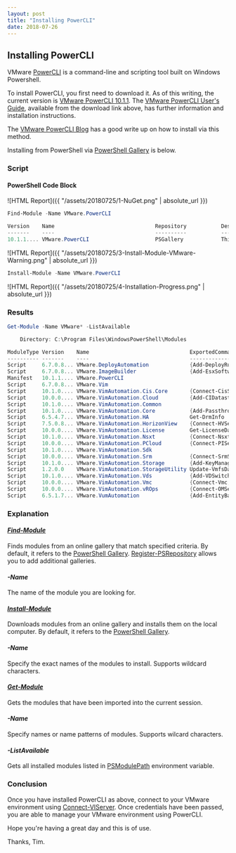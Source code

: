 ```yaml
---
layout: post
title: "Installing PowerCLI"
date: 2018-07-26
---
```

## Installing PowerCLI
VMware [PowerCLI](https://www.vmware.com/support/developer/PowerCLI/) is a command-line and scripting tool built on Windows Powershell.

To install PowerCLI, you first need to download it. As of this writing, the current version is [VMware PowerCLI 10.1.1](https://code.vmware.com/web/dp/tool/vmware-powercli/10.1.1).
The [VMware PowerCLI User's Guide](https://vdc-download.vmware.com/vmwb-repository/dcr-public/76e07a15-f457-47a0-a16c-0db7bd31bda8/9d37ff69-25de-45d9-80c1-16a1f429b86e/vmware-powercli-1011-user-guide.pdf), available from the download link above, has further information and installation instructions.

The [VMware PowerCLI Blog](https://blogs.vmware.com/PowerCLI/2017/04/powercli-install-process-powershell-gallery.html) has a good write up on how to install via this method. 

Installing from PowerShell via [PowerShell Gallery](https://www.powershellgallery.com/) is below.

### Script
#### PowerShell Code Block

![HTML Report]({{ "/assets/20180725/1-NuGet.png" | absolute_url }})
```PowerShell
Find-Module -Name VMware.PowerCLI

Version    Name                                Repository           Description
-------    ----                                ----------           -----------
10.1.1.... VMware.PowerCLI                     PSGallery            This Windows PowerShell module contains VMware.PowerCLI 
```
![HTML Report]({{ "/assets/20180725/3-Install-Module-VMware-Warning.png" | absolute_url }})
```PowerShell
Install-Module -Name VMware.PowerCLI
```
![HTML Report]({{ "/assets/20180725/4-Installation-Progress.png" | absolute_url }})


### Results
```PowerShell
Get-Module -Name VMware* -ListAvailable

    Directory: C:\Program Files\WindowsPowerShell\Modules

ModuleType Version    Name                                ExportedCommands                               
---------- -------    ----                                ----------------                                    
Script     6.7.0.8... VMware.DeployAutomation             {Add-DeployRule, Add-ProxyServer, Add-ScriptBundle, Copy-DeployRule...}       
Script     6.7.0.8... VMware.ImageBuilder                 {Add-EsxSoftwareDepot, Add-EsxSoftwarePackage, Compare-EsxImageProfile, Export-EsxImageProfile...}                  
Manifest   10.1.1.... VMware.PowerCLI                                                                                                   
Script     6.7.0.8... VMware.Vim
Script     10.1.0.... VMware.VimAutomation.Cis.Core       {Connect-CisServer, Disconnect-CisServer, Get-CisService}
Script     10.0.0.... VMware.VimAutomation.Cloud          {Add-CIDatastore, Connect-CIServer, Disconnect-CIServer, Get-Catalog...}
Script     10.1.0.... VMware.VimAutomation.Common
Script     10.1.0.... VMware.VimAutomation.Core           {Add-PassthroughDevice, Add-VirtualSwitchPhysicalNetworkAdapter, Add-VMHost, Add-VMHostNtpServer...}
Script     6.5.4.7... VMware.VimAutomation.HA             Get-DrmInfo
Script     7.5.0.8... VMware.VimAutomation.HorizonView    {Connect-HVServer, Disconnect-HVServer}
Script     10.0.0.... VMware.VimAutomation.License        Get-LicenseDataManager
Script     10.1.0.... VMware.VimAutomation.Nsxt           {Connect-NsxtServer, Disconnect-NsxtServer, Get-NsxtService}
Script     10.0.0.... VMware.VimAutomation.PCloud         {Connect-PIServer, Disconnect-PIServer, Get-PIComputeInstance, Get-PIDatacenter}
Script     10.1.0.... VMware.VimAutomation.Sdk
Script     10.0.0.... VMware.VimAutomation.Srm            {Connect-SrmServer, Disconnect-SrmServer}
Script     10.1.0.... VMware.VimAutomation.Storage        {Add-KeyManagementServer, Copy-VDisk, Export-SpbmStoragePolicy, Get-KeyManagementServer...}                         
Script     1.2.0.0    VMware.VimAutomation.StorageUtility Update-VmfsDatastore
Script     10.1.0.... VMware.VimAutomation.Vds            {Add-VDSwitchPhysicalNetworkAdapter, Add-VDSwitchVMHost, Export-VDPortGroup, Export-VDSwitch...}
Script     10.0.0.... VMware.VimAutomation.Vmc            {Connect-Vmc, Disconnect-Vmc, Get-VmcService, Connect-VmcServer...}
Script     10.0.0.... VMware.VimAutomation.vROps          {Connect-OMServer, Disconnect-OMServer, Get-OMAlert, Get-OMAlertDefinition...}
Script     6.5.1.7... VMware.VumAutomation                {Add-EntityBaseline, Copy-Patch, Get-Baseline, Get-Compliance...}
```

### Explanation

#### *[Find-Module](https://docs.microsoft.com/en-us/powershell/module/powershellget/find-module?view=powershell-6)*
Finds modules from an online gallery that match specified criteria. By default, it refers to the [PowerShell Gallery](https://www.powershellgallery.com/). [Register-PSRepository](https://docs.microsoft.com/en-us/powershell/module/powershellget/register-psrepository?view=powershell-6) allows you to add additional galleries.
#### *-Name*
The name of the module you are looking for.

#### *[Install-Module](https://docs.microsoft.com/en-us/powershell/module/powershellget/install-module?view=powershell-6)*
Downloads modules from an online gallery and installs them on the local computer. By default, it refers to the [PowerShell Gallery](https://www.powershellgallery.com/).
#### *-Name*
Specify the exact names of the modules to install. Supports wildcard characters.

#### *[Get-Module](https://docs.microsoft.com/en-us/powershell/module/microsoft.powershell.core/get-module?view=powershell-6)*
Gets the modules that have been imported into the current session.
#### *-Name*
Specify names or name patterns of modules. Supports wilcard characters.
#### *-ListAvailable*
Gets all installed modules listed in [PSModulePath](https://docs.microsoft.com/en-us/powershell/developer/module/modifying-the-psmodulepath-installation-path) environment variable.

### Conclusion
Once you have installed PowerCLI as above, connect to your VMware environment using [Connect-VIServer](https://code.vmware.com/docs/6702/cmdlet-reference#/doc/Connect-VIServer.html). Once credentials have been passed, you are able to manage your VMware environment using PowerCLI.

Hope you're having a great day and this is of use.

Thanks, Tim.
